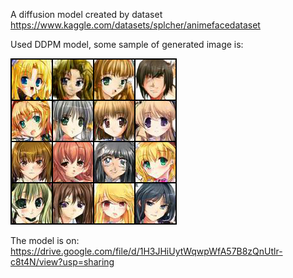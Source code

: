 A diffusion model created by dataset  https://www.kaggle.com/datasets/splcher/animefacedataset

Used DDPM model, some sample of generated image is:

![](sample.png)

The model is on: https://drive.google.com/file/d/1H3JHiUytWqwpWfA57B8zQnUtlr-c8t4N/view?usp=sharing

